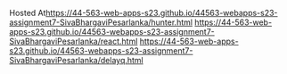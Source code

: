 Hosted At<https://44-563-web-apps-s23.github.io/44563-webapps-s23-assignment7-SivaBhargaviPesarlanka/hunter.html>
<https://44-563-web-apps-s23.github.io/44563-webapps-s23-assignment7-SivaBhargaviPesarlanka/react.html>
<https://44-563-web-apps-s23.github.io/44563-webapps-s23-assignment7-SivaBhargaviPesarlanka/delayq.html>